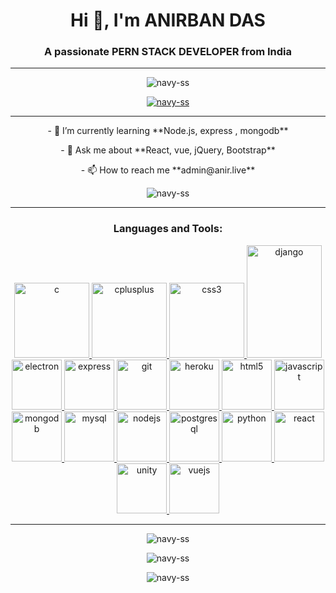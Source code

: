 <h1 align="center">Hi 👋, I'm ANIRBAN DAS</h1>
<h3 align="center">A passionate PERN STACK DEVELOPER from India</h3>

--------------------------------------------

<p align="center"> <img src="https://komarev.com/ghpvc/?username=navy-ss&label=Profile%20views&color=0e75b6&style=flat" alt="navy-ss" /> </p>

<p align="center"> <a href="https://github.com/ryo-ma/github-profile-trophy"><img src="https://github-profile-trophy.vercel.app/?username=navy-ss&theme=onedark" alt="navy-ss" /></a> </p>

--------------------------------------------

<p align="center">
- 🌱 I’m currently learning **Node.js, express , mongodb**
</p>
<p align="center">
- 💬 Ask me about **React, vue, jQuery, Bootstrap**
</p>
<p align="center">
- 📫 How to reach me **admin@anir.live**
</p>
<p align="center"> <img src="https://komarev.com/ghpvc/?username=navy-ss&label=Profile%20views&color=0e75b6&style=flat" alt="navy-ss" /> </p>

--------------------------------------------

<h3 align="center">Languages and Tools:</h3>
<p align="center"> <a href="https://www.cprogramming.com/" target="_blank"> <img src="https://devicons.github.io/devicon/devicon.git/icons/c/c-original.svg" alt="c" width="120" height="120"/> </a> <a href="https://www.w3schools.com/cpp/" target="_blank"> <img src="https://devicons.github.io/devicon/devicon.git/icons/cplusplus/cplusplus-original.svg" alt="cplusplus" width="120" height="120"/> </a> <a href="https://www.w3schools.com/css/" target="_blank"> <img src="https://devicons.github.io/devicon/devicon.git/icons/css3/css3-original-wordmark.svg" alt="css3" width="120" height="120"/> </a> <a href="https://www.djangoproject.com/" target="_blank"> <img src="https://devicons.github.io/devicon/devicon.git/icons/django/django-original.svg" alt="django" width="120" height="180"/> </a> <a href="https://www.electronjs.org" target="_blank"> <img src="https://devicons.github.io/devicon/devicon.git/icons/electron/electron-original.svg" alt="electron" width="80" height="80"/> </a> <a href="https://expressjs.com" target="_blank"> <img src="https://devicons.github.io/devicon/devicon.git/icons/express/express-original-wordmark.svg" alt="express" width="80" height="80"/> </a> <a href="https://git-scm.com/" target="_blank"> <img src="https://www.vectorlogo.zone/logos/git-scm/git-scm-icon.svg" alt="git" width="80" height="80"/> </a> <a href="https://heroku.com" target="_blank"> <img src="https://www.vectorlogo.zone/logos/heroku/heroku-icon.svg" alt="heroku" width="80" height="80"/> </a> <a href="https://www.w3.org/html/" target="_blank"> <img src="https://devicons.github.io/devicon/devicon.git/icons/html5/html5-original-wordmark.svg" alt="html5" width="80" height="80"/> </a> <a href="https://developer.mozilla.org/en-US/docs/Web/JavaScript" target="_blank"> <img src="https://devicons.github.io/devicon/devicon.git/icons/javascript/javascript-original.svg" alt="javascript" width="80" height="80"/> </a> <a href="https://www.mongodb.com/" target="_blank"> <img src="https://devicons.github.io/devicon/devicon.git/icons/mongodb/mongodb-original-wordmark.svg" alt="mongodb" width="80" height="80"/> </a> <a href="https://www.mysql.com/" target="_blank"> <img src="https://devicons.github.io/devicon/devicon.git/icons/mysql/mysql-original-wordmark.svg" alt="mysql" width="80" height="80"/> </a> <a href="https://nodejs.org" target="_blank"> <img src="https://devicons.github.io/devicon/devicon.git/icons/nodejs/nodejs-original-wordmark.svg" alt="nodejs" width="80" height="80"/> </a> <a href="https://www.postgresql.org" target="_blank"> <img src="https://devicons.github.io/devicon/devicon.git/icons/postgresql/postgresql-original-wordmark.svg" alt="postgresql" width="80" height="80"/> </a> <a href="https://www.python.org" target="_blank"> <img src="https://devicons.github.io/devicon/devicon.git/icons/python/python-original.svg" alt="python" width="80" height="80"/> </a> <a href="https://reactjs.org/" target="_blank"> <img src="https://devicons.github.io/devicon/devicon.git/icons/react/react-original-wordmark.svg" alt="react" width="80" height="80"/> </a> <a href="https://unity.com/" target="_blank"> <img src="https://www.vectorlogo.zone/logos/unity3d/unity3d-icon.svg" alt="unity" width="80" height="80"/> </a> <a href="https://vuejs.org/" target="_blank"> <img src="https://devicons.github.io/devicon/devicon.git/icons/vuejs/vuejs-original-wordmark.svg" alt="vuejs" width="80" height="80"/> </a> </p>

--------------------------------------------

<p align="center"><img src="https://github-readme-stats.vercel.app/api/top-langs?username=navy-ss&show_icons=true&locale=en&layout=compact&theme=onedark" alt="navy-ss" /></p
<br>
<p align="center"><img src="https://github-readme-stats.vercel.app/api?username=navy-ss&show_icons=true&locale=en&theme=onedark" alt="navy-ss" /></p>

<p align="center"><img src="https://github-readme-streak-stats.herokuapp.com/?user=navy-ss&theme=onedark" alt="navy-ss" /></p>
